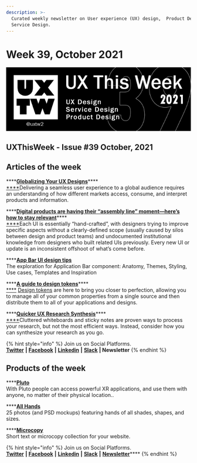 ```yaml
---
description: >-
  Curated weekly newsletter on User experience (UX) design,  Product Design and
  Service Design.
---
```


# Week 39, October 2021

![](.gitbook/assets/uxtw-banner-2021-39.jpg)

## UXThisWeek - Issue \#39 October, 2021

## Articles of the week

\*\*\*\*[**Globalizing Your UX Designs**](https://indeed.design/article/globalizing-your-ux-designs?ref=uxthisweek)\*\*\*\*[  
****](https://airbnb.design/evolving-by-design/?ref=uxthisweek)Delivering a seamless user experience to a global audience requires an understanding of how different markets access, consume, and interpret products and information.

\*\*\*\*[**Digital products are having their “assembly line” moment—here’s how to stay relevant**](https://www.invisionapp.com/inside-design/design-systems-revolution-how-to-adapt/?ref=uxthisweek)\*\*\*\*[  
****](https://uxplanet.org/10-simple-tips-to-improve-user-testing-6a86c84e2794/?ref=uxthisweek)Each UI is essentially “hand-crafted”, with designers trying to improve specific aspects without a clearly-defined scope \(usually caused by silos between design and product teams\) and undocumented institutional knowledge from designers who built related UIs previously. Every new UI or update is an inconsistent offshoot of what’s come before.

\*\*\*\*[**App Bar UI design tips**](https://setproduct.com/blog/appbar-ui-design/?ref=uxthisweek)  
The exploration for Application Bar component: Anatomy, Themes, Styling, Use cases, Templates and Inspiration

\*\*\*\*[**A guide to design tokens**](https://www.invisionapp.com/inside-design/design-tokens/)\*\*\*\*[  
****](https://productcoalition.com/product-discovery-playbook-a579bbe3e572/?ref=uxthisweek) [Design tokens](https://support.invisionapp.com/hc/en-us/articles/360049950931) are here to bring you closer to perfection, allowing you to manage all of your common properties from a single source and then distribute them to all of your applications and designs.

\*\*\*\*[**Quicker UX Research Synthesis**](https://uxtools.co/blog/quicker-ux-research-synthesis/?ref=uxthisweek)\*\*\*\*[  
****](https://uxdesign.cc/how-bob-moog-brought-usability-heuristics-to-the-electronic-synthesizer-a6797a3a9192)Cluttered whiteboards and sticky notes are proven ways to process your research, but not the most efficient ways. Instead, consider how you can synthesize your research as you go.

{% hint style="info" %}
Join us on Social Platforms.   
[**Twitter**](https://twitter.com/uxtw2) **\|** [**Facebook**](https://www.facebook.com/webusabilityandux) **\|** [**Linkedin**](https://www.linkedin.com/groups/1875717/) **\|** [**Slack**](https://join.slack.com/t/uxthisweek/shared_invite/zt-szpdweo1-d78hso8FppFcI68Xue_9Yw) **\| Newsletter**
{% endhint %}

## Products of the week

\*\*\*\*[**Pluto**](https://www.pluto.app/?ref=uxthisweek)  
With Pluto people can access powerful XR applications, and use them with anyone, no matter of their physical location..

\*\*\*\*[**All Hands**  
](https://nappy.co/all-hands/?ref=uxthiseek)25 photos \(and PSD mockups\) featuring hands of all shades, shapes, and sizes.

\*\*\*\*[**Microcopy**](https://www.microcopy.me/?ref=uxthisweek)  
Short text or microcopy collection for your website. 

{% hint style="info" %}
Join us on Social Platforms.  
[**Twitter**](https://twitter.com/uxtw2) **\|** [**Facebook**](https://www.facebook.com/webusabilityandux) **\|** [**Linkedin**](https://www.linkedin.com/groups/1875717/) **\|** [**Slack**](https://join.slack.com/t/uxthisweek/shared_invite/zt-szpdweo1-d78hso8FppFcI68Xue_9Yw) **\|** [**Newsletter**](https://gmail.us17.list-manage.com/subscribe?u=1b23fd286b43ac36e4acba123&id=0009036f95)\*\*\*\*
{% endhint %}



